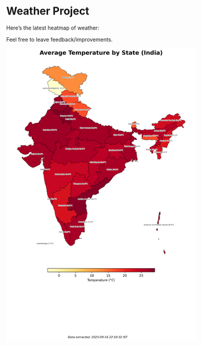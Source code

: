 # Weather Project

Here’s the latest heatmap of weather:

Feel free to leave feedback/improvements.

![India Heatmap](docs/assets/india_heatmap.png?v=C99302)
